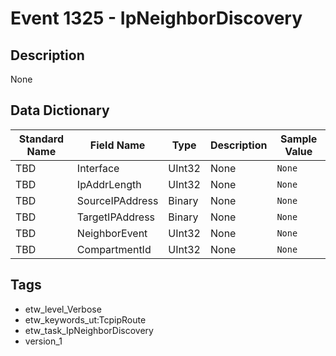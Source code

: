 # Event 1325 - IpNeighborDiscovery

## Description
None

## Data Dictionary
|Standard Name|Field Name|Type|Description|Sample Value|
|---|---|---|---|---|
|TBD|Interface|UInt32|None|`None`|
|TBD|IpAddrLength|UInt32|None|`None`|
|TBD|SourceIPAddress|Binary|None|`None`|
|TBD|TargetIPAddress|Binary|None|`None`|
|TBD|NeighborEvent|UInt32|None|`None`|
|TBD|CompartmentId|UInt32|None|`None`|

## Tags
* etw_level_Verbose
* etw_keywords_ut:TcpipRoute
* etw_task_IpNeighborDiscovery
* version_1